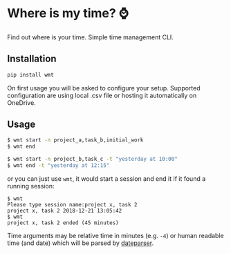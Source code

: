 # Where is my time? ⌚
Find out where is your time. Simple time management CLI.

## Installation
```bash
pip install wmt
```

On first usage you will be asked to configure your setup. Supported configuration are using local .csv file or hosting it automatically on OneDrive.

## Usage

```bash
$ wmt start -n project_a,task_b,initial_work
$ wmt end
```

```bash
$ wmt start -n project_b,task_c -t "yesterday at 10:00"
$ wmt end -t "yesterday at 12:15"
```

or you can just use `wmt`, it would start a session and end it if it found a running session:

```
$ wmt
Please type session name:project x, task 2
project x, task 2 2018-12-21 13:05:42
$ wmt
project x, task 2 ended (45 minutes)
```

Time arguments may be relative time in minutes (e.g. `-4`) or human readable time (and date) which will be parsed by [dateparser](https://dateparser.readthedocs.io).

